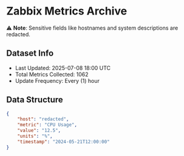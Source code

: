 # Zabbix Metrics Archive

⚠️ **Note**: Sensitive fields like hostnames and system descriptions are redacted.

## Dataset Info
- Last Updated: 2025-07-08 18:00 UTC
- Total Metrics Collected: 1062
- Update Frequency: Every (1) hour

## Data Structure
```json
{
    "host": "redacted",
    "metric": "CPU Usage",
    "value": "12.5",
    "units": "%",
    "timestamp": "2024-05-21T12:00:00"
}
```
